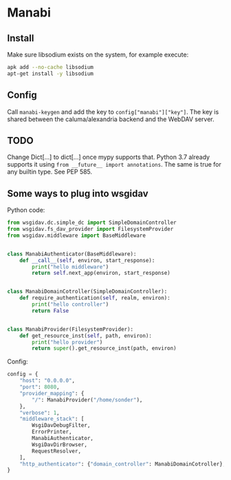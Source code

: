 Manabi
======

Install
-------

Make sure libsodium exists on the system, for example execute:

```bash
apk add --no-cache libsodium
apt-get install -y libsodium
```

Config
------

Call `manabi-keygen` and add the key to `config["manabi"]["key"]`. The key is
shared between the caluma/alexandria backend and the WebDAV server.

TODO
----

Change Dict[...] to dict[...] once mypy supports that. Python 3.7 already
supports it using `from __future__ import annotations`. The same is true for any
builtin type. See PEP 585.

Some ways to plug into wsgidav
------------------------------

Python code:

```python
from wsgidav.dc.simple_dc import SimpleDomainController
from wsgidav.fs_dav_provider import FilesystemProvider
from wsgidav.middleware import BaseMiddleware


class ManabiAuthenticator(BaseMiddleware):
    def __call__(self, environ, start_response):
        print("hello middleware")
        return self.next_app(environ, start_response)


class ManabiDomainCotroller(SimpleDomainController):
    def require_authentication(self, realm, environ):
        print("hello controller")
        return False


class ManabiProvider(FilesystemProvider):
    def get_resource_inst(self, path, environ):
        print("hello provider")
        return super().get_resource_inst(path, environ)
```

Config:

```python
config = {
    "host": "0.0.0.0",
    "port": 8080,
    "provider_mapping": {
        "/": ManabiProvider("/home/sonder"),
    },
    "verbose": 1,
    "middleware_stack": [
        WsgiDavDebugFilter,
        ErrorPrinter,
        ManabiAuthenticator,
        WsgiDavDirBrowser,
        RequestResolver,
    ],
    "http_authenticator": {"domain_controller": ManabiDomainCotroller},
}
```
